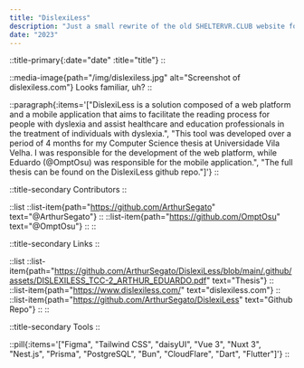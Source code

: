 ```yaml
---
title: "DislexiLess"
description: "Just a small rewrite of the old SHELTERVR.CLUB website for a lighter, faster, and more responsive experience. It's now accessible and features a pixel-perfect clickable area."
date: "2023"
---
```


::title-primary{:date="date" :title="title"}
::

::media-image{path="/img/dislexiless.jpg" alt="Screenshot of dislexiless.com"}
Looks familiar, uh?
::

::paragraph{:items='["DislexiLess is a solution composed of a web platform and a mobile application that aims to facilitate the reading process for people with dyslexia and assist healthcare and education professionals in the treatment of individuals with dyslexia.", "This tool was developed over a period of 4 months for my Computer Science thesis at Universidade Vila Velha. I was responsible for the development of the web platform, while Eduardo (@OmptOsu) was responsible for the mobile application.", "The full thesis can be found on the DislexiLess github repo."]'}
::

::title-secondary
Contributors
::

::list
::list-item{path="https://github.com/ArthurSegato" text="@ArthurSegato"}
::
::list-item{path="https://github.com/OmptOsu" text="@OmptOsu"}
::
::

::title-secondary
Links
::

::list
::list-item{path="https://github.com/ArthurSegato/DislexiLess/blob/main/.github/assets/DISLEXILESS_TCC-2_ARTHUR_EDUARDO.pdf" text="Thesis"}
::
::list-item{path="https://www.dislexiless.com/" text="dislexiless.com"}
::
::list-item{path="https://github.com/ArthurSegato/DislexiLess" text="Github Repo"}
::
::

::title-secondary
Tools
::

::pill{:items='["Figma", "Tailwind CSS", "daisyUI", "Vue 3", "Nuxt 3", "Nest.js", "Prisma", "PostgreSQL", "Bun", "CloudFlare", "Dart", "Flutter"]'}
::
